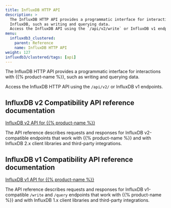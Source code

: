 ```yaml
---
title: InfluxDB HTTP API
description: >
  The InfluxDB HTTP API provides a programmatic interface for interactions with
  InfluxDB, such as writing and querying data.
  Access the InfluxDB API using the `/api/v2/write` or InfluxDB v1 endpoints.
menu:
  influxdb3_clustered:
    parent: Reference
    name: InfluxDB HTTP API
weight: 127
influxdb3/clustered/tags: [api]
---
```


The InfluxDB HTTP API provides a programmatic interface for interactions with
{{% product-name %}}, such as writing and querying data.

Access the InfluxDB HTTP API using the `/api/v2/` or InfluxDB v1 endpoints.

## InfluxDB v2 Compatibility API reference documentation

<a class="btn" href="/influxdb3/clustered/api/v2/">InfluxDB v2 API for {{% product-name %}}</a>

The API reference describes requests and responses for InfluxDB v2-compatible
endpoints that work with {{% product-name %}} and with InfluxDB 2.x client
libraries and third-party integrations.

## InfluxDB v1 Compatibility API reference documentation

<a class="btn" href="/influxdb3/clustered/api/v1/">InfluxDB v1 API for {{% product-name %}}</a>

The API reference describes requests and responses for InfluxDB v1-compatible `/write` and `/query` endpoints that work with {{% product-name %}} and with InfluxDB 1.x client libraries and third-party integrations.
